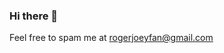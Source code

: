 ### Hi there 👋
Feel free to spam me at [rogerjoeyfan@gmail.com](https://mail.google.com/mail/?view=cm&source=mailto&to=rogerjoeyfan@gmail.com)

<!--
**omahesh/omahesh** is a ✨ _special_ ✨ repository because its `README.md` (this file) appears on your GitHub profile.

Here are some ideas to get you started:

- 🔭 I’m currently working on ...
- 🌱 I’m currently learning ...
- 👯 I’m looking to collaborate on ...
- 🤔 I’m looking for help with ...
- 💬 Ask me about ...
- 📫 How to reach me: ...
- 😄 Pronouns: ...
- ⚡ Fun fact: ...
-->
